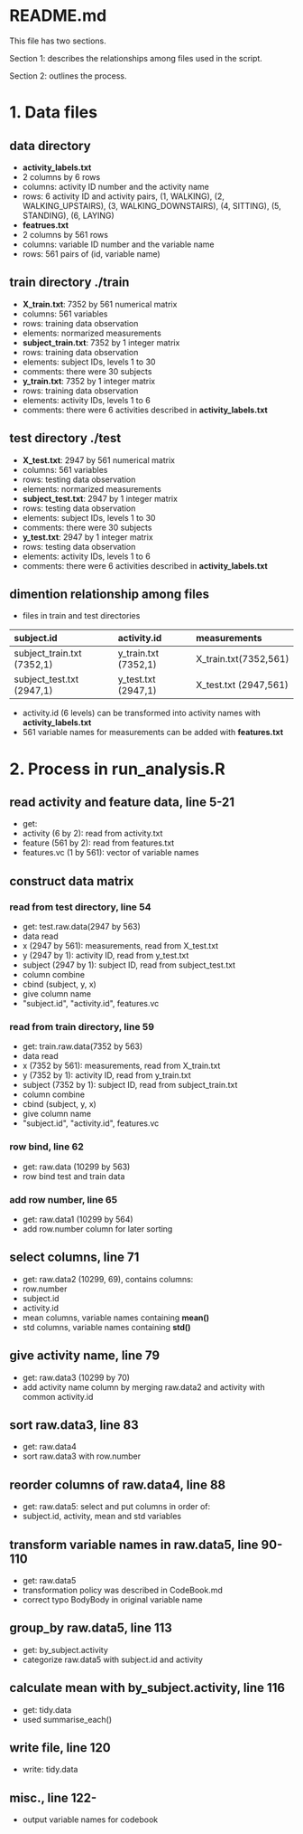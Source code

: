 README.md
=========
This file has two sections.

Section 1: describes the relationships among files used in the script.

Section 2: outlines the process.

# 1. Data files

## data directory

* **activity_labels.txt**
 * 2 columns by 6 rows
 * columns: activity ID number and the activity name
 * rows: 6 activity ID and activity pairs, (1, WALKING), (2, WALKING_UPSTAIRS), 
(3, WALKING_DOWNSTAIRS), (4, SITTING), (5, STANDING), (6, LAYING)
* **featrues.txt**
 * 2 columns by 561 rows
 * columns: variable ID number and the variable name
 * rows: 561 pairs of (id, variable name)

## train directory ./train

* **X_train.txt**: 7352 by 561 numerical matrix
 * columns: 561 variables
 * rows: training data observation
 * elements: normarized measurements
* **subject_train.txt**: 7352 by 1 integer matrix
 * rows: training data observation
 * elements: subject IDs, levels 1 to 30
 * comments: there were 30 subjects
* **y_train.txt**: 7352 by 1 integer matrix
 * rows: training data observation
 * elements: activity IDs, levels 1 to 6
 * comments: there were 6 activities described in **activity_labels.txt**

## test directory ./test 

* **X_test.txt**: 2947 by 561 numerical matrix
 * columns: 561 variables
 * rows: testing data observation
 * elements: normarized measurements
* **subject_test.txt**: 2947 by 1 integer matrix
 * rows: testing data observation
 * elements: subject IDs, levels 1 to 30
 * comments: there were 30 subjects
* **y_test.txt**: 2947 by 1 integer matrix
 * rows: testing data observation
 * elements: activity IDs, levels 1 to 6
 * comments: there were 6 activities described in **activity_labels.txt**

## dimention relationship among files
- files in train and test directories

|subject.id                |activity.id         |measurements         |
|:-------------------------|:-------------------|:--------------------|
|subject_train.txt (7352,1)|y_train.txt (7352,1)|X_train.txt(7352,561)|
|subject_test.txt (2947,1) |y_test.txt (2947,1) |X_test.txt (2947,561)|

- activity.id (6 levels) can be transformed into activity names with **activity_labels.txt**
- 561 variable names for measurements can be added with **features.txt**

# 2. Process in run_analysis.R

## read activity and feature data, line 5-21
+ get:
+ activity (6 by 2): read from activity.txt
+ feature (561 by 2):  read from features.txt
+ features.vc (1 by 561): vector of variable names

## construct data matrix

### read from test directory, line 54
+ get: test.raw.data(2947 by 563)
+ data read
 + x (2947 by 561): measurements, read from X_test.txt
 + y (2947 by 1): activity ID, read from y_test.txt
 + subject (2947 by 1): subject ID, read from subject_test.txt
+ column combine 
 + cbind (subject, y, x)
+ give column name
 + "subject.id", "activity.id", features.vc

### read from train directory, line 59
+ get: train.raw.data(7352 by 563)
+ data read
 + x (7352 by 561): measurements, read from X_train.txt
 + y (7352 by 1): activity ID, read from y_train.txt
 + subject (7352 by 1): subject ID, read from subject_train.txt
+ column combine 
 + cbind (subject, y, x)
+ give column name
 + "subject.id", "activity.id", features.vc

### row bind, line 62
+ get: raw.data (10299 by 563)
 + row bind test and train data

### add row number, line 65
+ get: raw.data1 (10299 by 564)
 + add row.number column for later sorting

## select columns, line 71
+ get: raw.data2 (10299, 69), contains columns:
 + row.number
 + subject.id
 + activity.id
 + mean columns, variable names containing **mean()**
 + std columns, variable names containing **std()**

## give activity name, line 79
+ get: raw.data3 (10299 by 70)
 + add activity name column by merging raw.data2 and activity with common activity.id

## sort raw.data3, line 83
+ get: raw.data4
 + sort raw.data3 with row.number

## reorder columns of raw.data4, line 88
+ get: raw.data5: select and put columns in order of:
 + subject.id, activity, mean and std variables

## transform variable names in raw.data5, line 90-110
+ get: raw.data5
+ transformation policy was described in CodeBook.md
+ correct typo BodyBody in original variable name

## group_by raw.data5, line 113
- get: by_subject.activity
- categorize raw.data5 with subject.id and activity

## calculate mean with by_subject.activity, line 116
- get: tidy.data
- used summarise_each()

## write file, line 120
- write: tidy.data

## misc., line 122-
- output variable names for codebook

